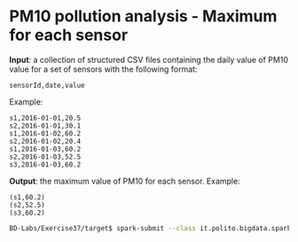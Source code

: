 # PM10 pollution analysis - Maximum for each sensor

**Input**: a collection of structured CSV files containing the daily value of PM10 value for a set of sensors with the following format:

    sensorId,date,value

Example:

    s1,2016-01-01,20.5
    s2,2016-01-01,30.1
    s1,2016-01-02,60.2
    s2,2016-01-02,20.4
    s1,2016-01-03,60.2
    s2,2016-01-03,52.5
    s3,2016-01-03,60.2

**Output**: the maximum value of PM10 for each sensor. Example: 

    (s1,60.2)
    (s2,52.5)
    (s3,60.2)

```sh
BD-Labs/Exercise37/target$ spark-submit --class it.polito.bigdata.spark.SparkDriver --deploy-mode client --master local Exercise37-1.jar ./in/ ./out/
```